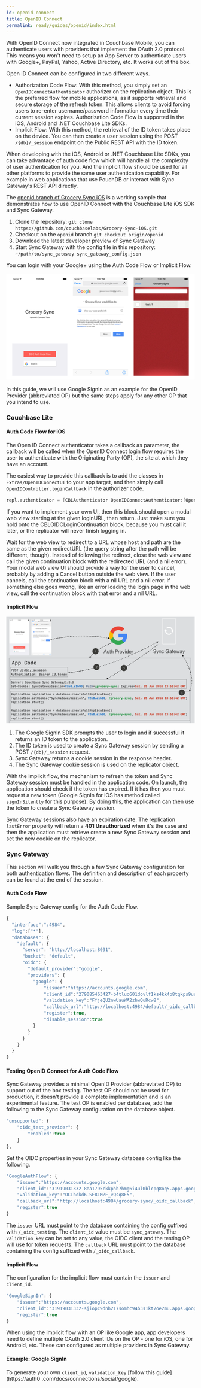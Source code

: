 ```yaml
---
id: openid-connect
title: OpenID Connect
permalink: ready/guides/openid/index.html
---
```


With OpenID Connect now integrated in Couchbase Mobile, you can authenticate users with providers that implement the OAuth 2.0 protocol. This means you won't need to setup an App Server to authenticate users with Google+, PayPal, Yahoo, Active Directory, etc. It works out of the box.

Open ID Connect can be configured in two different ways.

- Authorization Code Flow: With this method, you simply set an `OpenIDConnectAuthenticator` authorizer on the replication object. This is the preferred flow for mobile applications, as it supports retrieval and secure storage of the refresh token. This allows clients to avoid forcing users to re-enter username/password information every time their current session expires. Authorization Code Flow is supported in the iOS, Android and .NET Couchbase Lite SDKs.
- Implicit Flow: With this method, the retrieval of the ID token takes place on the device. You can then create a user session using the POST `/{db}/_session` endpoint on the Public REST API with the ID token.

When developing with the iOS, Android or .NET Couchbase Lite SDKs, you can take advantage of auth code flow which will handle all the complexity of user authentication for you. And the implicit flow should be used for all other platforms to provide the same user authentication capability. For example in web applications that use PouchDB or interact with Sync Gateway's REST API directly.

The [openid branch of Grocery Sync iOS](https://github.com/couchbaselabs/Grocery-Sync-iOS/tree/openid) is a working sample that demonstrates how to use OpenID Connect with the Couchbase Lite iOS SDK and Sync Gateway.

1. Clone the repository: `git clone https://github.com/couchbaselabs/Grocery-Sync-iOS.git`
2. Checkout on the `openid` branch `git checkout origin/openid`
3. Download the latest developer preview of Sync Gateway
4. Start Sync Gateway with the config file in this repository: `~/path/to/sync_gateway sync_gateway_config.json`

You can login with your Google+ using the Auth Code Flow or Implicit Flow.

![](./img/images.001.png)

In this guide, we will use Google SignIn as an example for the OpenID Provider (abbreviated OP) but the same steps apply for any other OP that you intend to use.

### Couchbase Lite

#### Auth Code Flow for iOS

The Open ID Connect authenticator takes a callback as parameter, the callback will be called when the OpenID Connect login flow requires the user to authenticate with the Originating Party (OP), the site at which they have an account.

The easiest way to provide this callback is to add the classes in `Extras/OpenIDConnectUI` to your app target, and then simply call `OpenIDController.loginCallback` in the authorizer code.

```objective-c
repl.authenticator = [CBLAuthenticator OpenIDConnectAuthenticator:[OpenIDController loginCallback]];
```

If you want to implement your own UI, then this block should open a modal web view starting at the given loginURL, then return. Just make sure you hold onto the CBLOIDCLoginContinuation block, because you must call it later, or the replicator will never finish logging in.

Wait for the web view to redirect to a URL whose host and path are the same as the given redirectURL (the query string after the path will be different, though). Instead of following the redirect, close the web view and call the given continuation block with the redirected URL (and a nil error). Your modal web view UI should provide a way for the user to cancel, probably by adding a Cancel button outside the web view. If the user cancels, call the continuation block with a nil URL and a nil error. If something else goes wrong, like an error loading the login page in the web view, call the continuation block with that error and a nil URL.

#### Implicit Flow
        
![](./img/images.003.png)
        

1. The Google SignIn SDK prompts the user to login and if successful it returns an ID token to the application.
2. The ID token is used to create a Sync Gateway session by sending a POST `/{db}/_session` request.
3. Sync Gateway returns a cookie session in the response header.
4. The Sync Gateway cookie session is used on the replicator object.

With the implicit flow, the mechanism to refresh the token and Sync Gateway session must be handled in the application code. On launch, the application should check if the token has expired. If it has then you must request a new token (Google SignIn for iOS has method called `signInSilently` for this purpose). By doing this, the application can then use the token to create a Sync Gateway session.

Sync Gateway sessions also have an expiration date. The replication `lastError` property will return a **401 Unauthorized** when it's the case and then the application must retrieve create a new Sync Gateway session and set the new cookie on the replicator.

### Sync Gateway

This section will walk you through a few Sync Gateway configuration for both authentication flows. The definition and description of each property can be found at the end of the session.

#### Auth Code Flow

Sample Sync Gateway config for the Auth Code Flow.

```javascript
{
  "interface":":4984",
  "log":["*"],
  "databases": {
    "default": {
      "server": "http://localhost:8091",
      "bucket": "default",
      "oidc": {
        "default_provider":"google",
        "providers": {
          "google": {
              "issuer":"https://accounts.google.com",
              "client_id":"279085463427-b4tluo601dovlf1ks4kk4p8tgkps9uso.apps.googleusercontent.com",
              "validation_key":"FfjeQU2nwUauWA2zhwQuRcw8",
              "callback_url":"http://localhost:4984/default/_oidc_callback",
              "register":true,
              "disable_session":true
          }
        }
      }
    }
  }
}
```

#### Testing OpenID Connect for Auth Code Flow


Sync Gateway provides a minimal OpenID Provider (abbreviated OP) to support out of the box testing. The test OP should not be used for production, it doesn't provide a complete implementation and is an experimental feature. The test OP is enabled per database, add the following to the Sync Gateway configuration on the database object.

```javascript
"unsupported": {
    "oidc_test_provider": {
        "enabled":true
    }
},
```

Set the OIDC properties in your Sync Gateway database config like the following.

```javascript
"GoogleAuthFlow": {
    "issuer":"https://accounts.google.com",
    "client_id":"31919031332-8ea1795ckkphb7hmg6i4ul0blcpq8oq5.apps.googleusercontent.com",
    "validation_key":"OCIbokd6-SE8LMZE_vQsq8F5",
    "callback_url":"http://localhost:4984/grocery-sync/_oidc_callback",
    "register":true
}
```

The <code>issuer</code> URL must point to the database containing the config suffixed
          with <code>/_oidc_testing</code>. The <code>client_id</code> value must be
          <code>sync_gateway</code>. The <code>validation_key</code> can be set to any value, the OIDC
          client and the testing OP will use for token requests. The <code>callback</code> URL must
          point to the database containing the config suffixed with <code>/_oidc_callback</code>.

#### Implicit Flow

The configuration for the implicit flow must contain the <code>issuer</code> and
          <code>client_id</code>.

```javascript
"GoogleSignIn": {
    "issuer":"https://accounts.google.com",
    "client_id":"31919031332-sjiopc9dnh217somhc94b3s1kt7oe2mu.apps.googleusercontent.com",
    "register":true
}
```

When using the implicit flow with an OP like Google app, app developers need to define multiple OAuth 2.0 client IDs on the OP - one for iOS, one for Android, etc. These can configured as multiple providers in Sync Gateway.

#### Example: Google SignIn

To generate your own `client_id`, `validation_key` [follow this guide](https://auth0
.com/docs/connections/social/google).